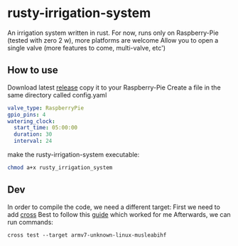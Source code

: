 # rusty-irrigation-system
An irrigation system written in rust.
For now, runs only on Raspberry-Pie (tested with zero 2 w), more platforms are welcome
Allow you to open a single valve (more features to come, multi-valve, etc')

## How to use
Download latest [release](https://github.com/ShtiviOmer/rusty_irrigation-system/releases/latest)
copy it to your Raspberry-Pie
Create a file in the same directory called config.yaml
``` yaml
valve_type: RaspberryPie
gpio_pins: 4
watering_clock:
  start_time: 05:00:00
  duration: 30
  interval: 24
```
make the rusty-irrigation-system executable:
``` bash
chmod a+x rusty_irrigation_system
```

## Dev
In order to compile the code, we need a different target:
First we need to add [cross](https://github.com/cross-rs/cross)
Best to follow this [guide](https://amritrathie.vercel.app/posts/2020/03/06/cross-compiling-rust-from-macos-to-raspberry-pi/) which worked for me
Afterwards, we can run commands:
```
cross test --target armv7-unknown-linux-musleabihf
```

